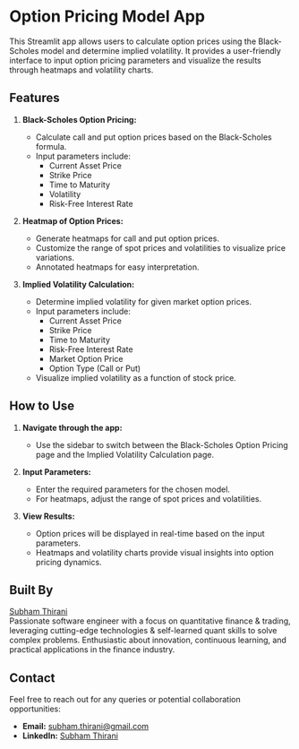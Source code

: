 # Option Pricing Model App

This Streamlit app allows users to calculate option prices using the Black-Scholes model and determine implied volatility. It provides a user-friendly interface to input option pricing parameters and visualize the results through heatmaps and volatility charts.

## Features

1. **Black-Scholes Option Pricing:**
   - Calculate call and put option prices based on the Black-Scholes formula.
   - Input parameters include:
     - Current Asset Price
     - Strike Price
     - Time to Maturity
     - Volatility
     - Risk-Free Interest Rate

2. **Heatmap of Option Prices:**
   - Generate heatmaps for call and put option prices.
   - Customize the range of spot prices and volatilities to visualize price variations.
   - Annotated heatmaps for easy interpretation.

3. **Implied Volatility Calculation:**
   - Determine implied volatility for given market option prices.
   - Input parameters include:
     - Current Asset Price
     - Strike Price
     - Time to Maturity
     - Risk-Free Interest Rate
     - Market Option Price
     - Option Type (Call or Put)
   - Visualize implied volatility as a function of stock price.

## How to Use

1. **Navigate through the app:**
   - Use the sidebar to switch between the Black-Scholes Option Pricing page and the Implied Volatility Calculation page.
   
2. **Input Parameters:**
   - Enter the required parameters for the chosen model.
   - For heatmaps, adjust the range of spot prices and volatilities.

3. **View Results:**
   - Option prices will be displayed in real-time based on the input parameters.
   - Heatmaps and volatility charts provide visual insights into option pricing dynamics.

## Built By

[Subham Thirani](https://www.linkedin.com/in/subham-thirani-0aba8b157/)  
Passionate software engineer with a focus on quantitative finance & trading, leveraging cutting-edge technologies & self-learned quant skills to solve complex problems. Enthusiastic about innovation, continuous learning, and practical applications in the finance industry.

## Contact

Feel free to reach out for any queries or potential collaboration opportunities:
- **Email:** subham.thirani@gmail.com
- **LinkedIn:** [Subham Thirani](https://www.linkedin.com/in/subham-thirani-0aba8b157/)
